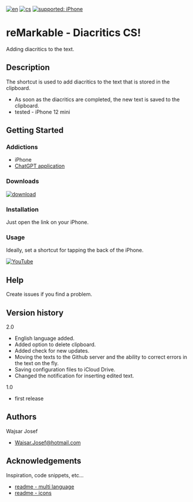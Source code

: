 [![en](https://img.shields.io/badge/lang-en-red.svg)](https://github.com/PepikVaio/reMarkable_Diacritics_CS)
[![cs](https://img.shields.io/badge/lang-cs-springgreen.svg)](https://github.com/PepikVaio/reMarkable_Diacritics_CS/blob/main/.language_cs/README_cs.md)
[![supported: iPhone](https://img.shields.io/badge/iPhone-supported-blueviolet)](https://www.apple.com/cz/iphone/)



# reMarkable - Diacritics CS!
Adding diacritics to the text.

## Description
The shortcut is used to add diacritics to the text that is stored in the clipboard.
* As soon as the diacritics are completed, the new text is saved to the clipboard. 
* tested - iPhone 12 mini

## Getting Started

### Addictions
* iPhone
* [ChatGPT application](https://apps.apple.com/cz/app/chatgpt/id6448311069?l=cs)


### Downloads
[![download](https://img.shields.io/badge/download-latest_release-slategray)](https://www.icloud.com/shortcuts/86b3cb8acc7b42e5832e6c30c3e6f715)


### Installation
Just open the link on your iPhone.

### Usage
Ideally, set a shortcut for tapping the back of the iPhone.

[![YouTube](https://img.shields.io/badge/video-YouTube-red)](https://youtu.be/11kzIVPvCu0?si=rPG1BSNr1YD6hQeM)

## Help
Create issues if you find a problem.

## Version history
2.0
* English language added.
* Added option to delete clipboard.
* Added check for new updates.
* Moving the texts to the Github server and the ability to correct errors in the text on the fly.
* Saving configuration files to iCloud Drive.
* Changed the notification for inserting edited text.

1.0
* first release


## Authors
Wajsar Josef
* Wajsar.Josef@hotmail.com

## Acknowledgements
Inspiration, code snippets, etc...
* [readme - multi language](https://github.com/jonatasemidio/multilanguage-readme-pattern)
* [readme - icons](https://shields.io/)
